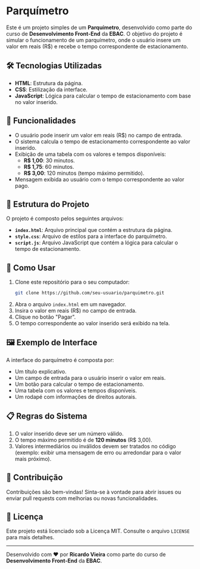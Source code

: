 # Parquímetro

Este é um projeto simples de um **Parquímetro**, desenvolvido como parte do curso de **Desenvolvimento Front-End** da **EBAC**. O objetivo do projeto é simular o funcionamento de um parquímetro, onde o usuário insere um valor em reais (R$) e recebe o tempo correspondente de estacionamento.

## 🛠️ Tecnologias Utilizadas

- **HTML**: Estrutura da página.
- **CSS**: Estilização da interface.
- **JavaScript**: Lógica para calcular o tempo de estacionamento com base no valor inserido.

## 🎯 Funcionalidades

- O usuário pode inserir um valor em reais (R$) no campo de entrada.
- O sistema calcula o tempo de estacionamento correspondente ao valor inserido.
- Exibição de uma tabela com os valores e tempos disponíveis:
  - **R$ 1,00**: 30 minutos.
  - **R$ 1,75**: 60 minutos.
  - **R$ 3,00**: 120 minutos (tempo máximo permitido).
- Mensagem exibida ao usuário com o tempo correspondente ao valor pago.

## 📂 Estrutura do Projeto

O projeto é composto pelos seguintes arquivos:

- **`index.html`**: Arquivo principal que contém a estrutura da página.
- **`style.css`**: Arquivo de estilos para a interface do parquímetro.
- **`script.js`**: Arquivo JavaScript que contém a lógica para calcular o tempo de estacionamento.

## 🚀 Como Usar

1. Clone este repositório para o seu computador:
   ```bash
   git clone https://github.com/seu-usuario/parquimetro.git 
2. Abra o arquivo `index.html` em um navegador.
3. Insira o valor em reais (R$) no campo de entrada.
4. Clique no botão "Pagar".
5. O tempo correspondente ao valor inserido será exibido na tela.

## 🖼️ Exemplo de Interface

A interface do parquímetro é composta por:

- Um título explicativo.
- Um campo de entrada para o usuário inserir o valor em reais.
- Um botão para calcular o tempo de estacionamento.
- Uma tabela com os valores e tempos disponíveis.
- Um rodapé com informações de direitos autorais.

## 📋 Regras do Sistema

1. O valor inserido deve ser um número válido.
2. O tempo máximo permitido é de **120 minutos** (R$ 3,00).
3. Valores intermediários ou inválidos devem ser tratados no código (exemplo: exibir uma mensagem de erro ou arredondar para o valor mais próximo).

## 🤝 Contribuição

Contribuições são bem-vindas! Sinta-se à vontade para abrir issues ou enviar pull requests com melhorias ou novas funcionalidades.

## 📜 Licença

Este projeto está licenciado sob a Licença MIT. Consulte o arquivo `LICENSE` para mais detalhes.

---

Desenvolvido com ❤️ por **Ricardo Vieira** como parte do curso de **Desenvolvimento Front-End** da **EBAC**.
```
